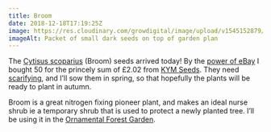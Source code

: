 ```yaml
---
title: Broom
date: 2018-12-18T17:19:25Z
image: https://res.cloudinary.com/growdigital/image/upload/v1545152879/broom-4F171FD2.jpg
imageAlt: Packet of small dark seeds on top of garden plan 
---
```


The [Cytisus scoparius](https://pfaf.org/user/plant.aspx?latinname=Cytisus+scoparius) (Broom) seeds arrived today! By the [power of eBay](https://www.ebay.co.uk/itm/Common-Broom-Cytisus-Scoparius-50-Seeds-Tough-Native-Shrub-Golden-Flowers/202355344658) I bought 50 for the princely sum of £2.02 from [KYM Seeds](https://www.ebay.co.uk/str/kymseeds). They need [scarifying](https://en.wikipedia.org/wiki/Scarification_(botany)), and I’ll sow them in spring, so that hopefully the plants will be ready to plant in autumn.

Broom is a great nitrogen fixing pioneer plant, and makes an ideal nurse shrub ie a temporary shrub that is used to protect a newly planted tree. I’ll be using it in the [Ornamental Forest Garden](https://www.forestgarden.wales/blog/introducing-ornamental-maintenance-free-forest-garden/).
